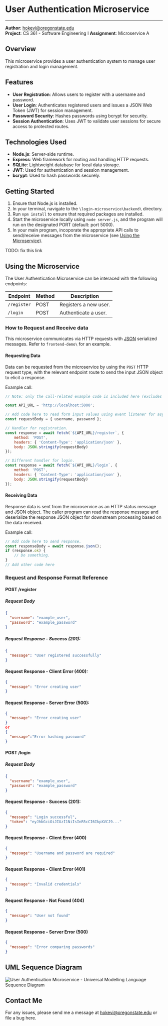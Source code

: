 # User Authentication Microservice

---

**Author**: hokevi@oregonstate.edu  
**Project**: CS 361 - Software Engineering I
**Assignment**: Microservice A

## Overview

This microservice provides a user authentication system to manage user registration and login management.

## Features
*   **User Registration**: Allows users to register with a username and password.
*   **User Login**: Authenticates registered users and issues a JSON Web Token (JWT) for session management.
*    **Password Security**: Hashes passwords using bcrypt for security.
*    **Session Authentication**: Uses JWT to validate user sessions for secure access to protected routes.

## Technologies Used
- **Node.js**: Server-side runtime.
- **Express**: Web framework for routing and handling HTTP requests.
- **SQLite**: Lightweight database for local data storage.
- **JWT**: Used for authentication and session management.
- **bcrypt**: Used to hash passwords securely.

## Getting Started
1.  Ensure that Node.js is installed.
2.  In your terminal, navigate to the `\login-microservice\backend\` directory.
3.  Run `npm install` to ensure that required packages are installed.
4.  Start the microservice locally using `node server.js`, and the program will run on the designated PORT (default: port 5000).
5.  In your main program, incoporate the appropriate API calls to send/receive messages from the microservice (see [Using the Microservice](#using-the-microservice)).

TODO: fix this link

## Using the Microservice
The User Authentication Microservice can be interaced with the following endpoints:

| Endpoint    | Method | Description           |
| ----------- | ------ | --------------------- |
| `/register` |  POST  | Registers a new user. |
| `/login`    |  POST  | Authenticate a user.  |

### How to Request and Receive data
This microservice communicates via HTTP requests with [JSON](https://en.wikipedia.org/wiki/JSON) serialized messages. Refer to `frontend-demo\` for an example.

#### Requesting Data
Data can be requested from the microservice by using the `POST` HTTP request type, with the relevant endpoint route to send the input JSON object to elicit a response.

Example call:
```JavaScript
// Note: only the call-related example code is included here (excludes HTML form inputs and other JavaScript).

const API_URL = 'http://localhost:5000';

// Add code here to read form input values using event listener for async function.
const requestBody = { username, password };

// Handler for registration.
const response = await fetch(`${API_URL}/register`, {
    method: 'POST',
    headers: { 'Content-Type': 'application/json' },
    body: JSON.stringify(requestBody)
});

// Different handler for login.
const response = await fetch(`${API_URL}/login`, {
    method: 'POST',
    headers: { 'Content-Type': 'application/json' },
    body: JSON.stringify(requestBody)
});

```

#### Receiving Data
Response data is sent from the microservice as an HTTP status message and JSON object. The caller program can read the response message and deserialize the response JSON object for downstream processing based on the data received.

Example call: 
```JavaScript
// Add code here to send response.
const responseBody = await response.json();
if (response.ok) {
    // Do something.
} 
// Add other code here
```

### Request and Response Format Reference
#### POST /register
##### Request Body
```json
{
  "username": "example_user",
  "password": "example_password"
}
```

##### Request Response - Success (201):
```json
{
  "message": "User registered successfully"
}
```


#### Request Response - Client Error (400):
```json
{
  "message": "Error creating user"
}
```

#### Request Response - Server Error (500):
```json
{
  "message": "Error creating user"
}
or 
{
  "message":"Error hashing password"
}
```

#### POST /login
##### Request Body
```json
{
  "username": "example_user",
  "password": "example_password"
}
```

#### Request Response - Success (201):
```json
{
  "message": "Login successful",
  "token": "eyJhbGciOiJIUzI1NiIsInR5cCI6IkpXVCJ9..."
}
```

#### Request Response - Client Error (400)
```json
{
  "message": "Username and password are required"
}
```

#### Request Response - Client Error (401)
```json
{
  "message": "Invalid credentials"
}
```


#### Request Response - Not Found (404)
```json
{
  "message": "User not found"
}
```

#### Request Response - Server Error (500)
```json
{
  "message": "Error comparing passwords"
}
```

## UML Sequence Diagram
![User Authentication Microservice - Universal Modelling Language Sequence Diagram](uml.png)


## Contact Me 
For any issues, please send me a message at hokevi@oregonstate.edu or file a bug here.